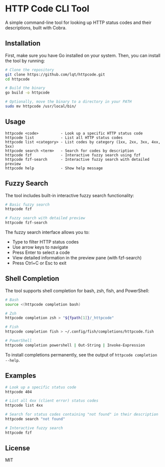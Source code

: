# HTTP Code CLI Tool

A simple command-line tool for looking up HTTP status codes and their descriptions, built with Cobra.

## Installation

First, make sure you have Go installed on your system. Then, you can install the tool by running:

```bash
# Clone the repository
git clone https://github.com/lqt/httpcode.git
cd httpcode

# Build the binary
go build -o httpcode

# Optionally, move the binary to a directory in your PATH
sudo mv httpcode /usr/local/bin/
```

## Usage

```
httpcode <code>          - Look up a specific HTTP status code
httpcode list            - List all HTTP status codes
httpcode list <category> - List codes by category (1xx, 2xx, 3xx, 4xx, 5xx)
httpcode search <term>   - Search for codes by description
httpcode fzf             - Interactive fuzzy search using fzf
httpcode fzf-search      - Interactive fuzzy search with detailed preview
httpcode help            - Show help message
```

## Fuzzy Search

The tool includes built-in interactive fuzzy search functionality:

```bash
# Basic fuzzy search
httpcode fzf

# Fuzzy search with detailed preview
httpcode fzf-search
```

The fuzzy search interface allows you to:
- Type to filter HTTP status codes
- Use arrow keys to navigate
- Press Enter to select a code
- View detailed information in the preview pane (with fzf-search)
- Press Ctrl+C or Esc to exit

## Shell Completion

The tool supports shell completion for bash, zsh, fish, and PowerShell:

```bash
# Bash
source <(httpcode completion bash)

# Zsh
httpcode completion zsh > "${fpath[1]}/_httpcode"

# Fish
httpcode completion fish > ~/.config/fish/completions/httpcode.fish

# PowerShell
httpcode completion powershell | Out-String | Invoke-Expression
```

To install completions permanently, see the output of `httpcode completion --help`.

## Examples

```bash
# Look up a specific status code
httpcode 404

# List all 4xx (client error) status codes
httpcode list 4xx

# Search for status codes containing "not found" in their description
httpcode search "not found"

# Interactive fuzzy search
httpcode fzf
```

## License

MIT
